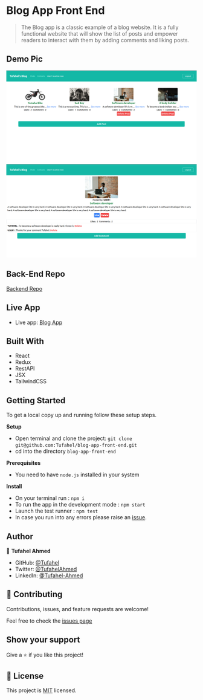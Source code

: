 [](https://img.shields.io/badge/Catalog-of-things-redViolet)

# Blog App Front End

> The Blog app is a classic example of a blog website. It is a fully functional website that will show the list of posts and empower readers to interact with them by adding comments and liking posts.

## Demo Pic
![Posts](pic1.png)
![Post](pic2.png)

## Back-End Repo
[Backend Repo](https://github.com/Tufahel/blog-app-ror)

## Live App
- Live app: [Blog App](https://euphonious-semolina-b80229.netlify.app/)


## Built With
- React
- Redux
- RestAPI
- JSX
- TailwindCSS


## Getting Started

To get a local copy up and running follow these setup steps.

**Setup**

- Open terminal and clone the project: `git clone git@github.com:Tufahel/blog-app-front-end.git`
- cd into the directory `blog-app-front-end`

**Prerequisites**

- You need to have `node.js` installed in your system

**Install**

- On your terminal run : `npm i`
- To run the app in the development mode : `npm start`
- Launch the test runner : `npm test`
- In case you run into any errors please raise an [issue](https://github.com/Tufahel/blog-app-front-end/issues).

## Author

👤 **Tufahel Ahmed**

- GitHub: [@Tufahel](https://github.com/Tufahel)
- Twitter: [@TufahelAhmed](https://twitter.com/TufahelAhmed)
- LinkedIn: [@Tufahel-Ahmed](https://www.linkedin.com/in/tufahel-ahmed/)

## 🤝 Contributing

Contributions, issues, and feature requests are welcome!

Feel free to check the [issues page](https://github.com/Tufahel/blog-app-front-end/issues)

## Show your support

Give a ⭐️ if you like this project!

## 📝 License
This project is [MIT](https://github.com/microverseinc/readme-template/blob/master/MIT.md) licensed.